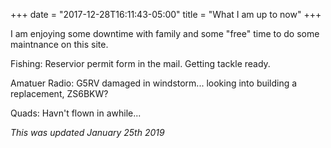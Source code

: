 +++
date = "2017-12-28T16:11:43-05:00"
title = "What I am up to now"
+++

I am enjoying some downtime with family and some "free" time to do some maintnance on this site.  

Fishing: Reservior permit form in the mail.  Getting tackle ready.

Amatuer Radio: G5RV damaged in windstorm... looking into building a replacement, ZS6BKW?

Quads: Havn't flown in awhile...

*This was updated January 25th 2019*
